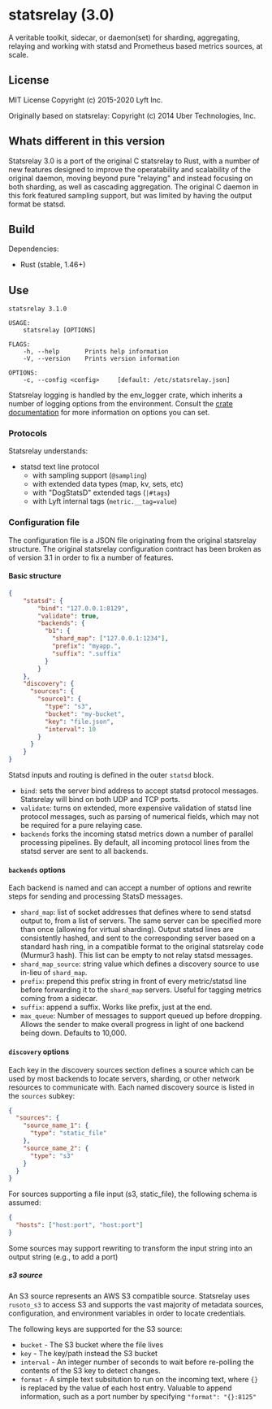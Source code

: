# statsrelay (3.0)
A veritable toolkit, sidecar, or daemon(set) for sharding, aggregating, relaying
and working with statsd and Prometheus based metrics sources, at scale.

## License
MIT License
Copyright (c) 2015-2020 Lyft Inc.

Originally based on statsrelay:
Copyright (c) 2014 Uber Technologies, Inc.

## Whats different in this version

Statsrelay 3.0 is a port of the original C statsrelay to Rust, with a number of
new features designed to improve the operatability and scalability of the
original daemon, moving beyond pure "relaying" and instead focusing on both
sharding, as well as cascading aggregation. The original C daemon in this fork
featured sampling support, but was limited by having the output format be
statsd.

## Build

Dependencies:
- Rust (stable, 1.46+)

## Use

```
statsrelay 3.1.0

USAGE:
    statsrelay [OPTIONS]

FLAGS:
    -h, --help       Prints help information
    -V, --version    Prints version information

OPTIONS:
    -c, --config <config>     [default: /etc/statsrelay.json]
```

Statsrelay logging is handled by the env_logger crate, which inherits a number of
logging options from the environment. Consult the [crate
documentation](https://docs.rs/env_logger/0.8.1/env_logger/#enabling-logging)
for more information on options you can set.

### Protocols

Statsrelay understands:

- statsd text line protocol
  - with sampling support (`@sampling`)
  - with extended data types (map, kv, sets, etc)
  - with "DogStatsD" extended tags (`|#tags`)
  - with Lyft internal tags (`metric.__tag=value`)

### Configuration file

The configuration file is a JSON file originating from the original statsrelay
structure. The original statsrelay configuration contract has been broken as of
version 3.1 in order to fix a number of features.

#### Basic structure

```json
{
    "statsd": {
        "bind": "127.0.0.1:8129",
        "validate": true,
        "backends": {
          "b1": {
            "shard_map": ["127.0.0.1:1234"],
            "prefix": "myapp.",
            "suffix": ".suffix"
          }
        }
    },
    "discovery": {
      "sources": {
        "source1": {
          "type": "s3",
          "bucket": "my-bucket",
          "key": "file.json",
          "interval": 10
        }
      }
    }
}
```

Statsd inputs and routing is defined in the outer `statsd` block.

- `bind`: sets the server bind address to accept statsd protocol messages.
  Statsrelay will bind on both UDP and TCP ports.
- `validate`: turns on extended, more expensive validation of statsd line
  protocol messages, such as parsing of numerical fields, which may not be
  required for a pure relaying case.
- `backends` forks the incoming statsd metrics down a number of parallel
  processing pipelines. By default, all incoming protocol lines from the statsd
  server are sent to all backends.

#### `backends` options

Each backend is named and can accept a number of options and rewrite steps for
sending and processing StatsD messages.

- `shard_map`: list of socket addresses that defines where to send statsd output
  to, from a list of servers. The same server can be specified more than once
  (allowing for virtual sharding). Output statsd lines are consistently hashed,
  and sent to the corresponding server based on a standard hash ring, in a
  compatible format to the original statsrelay code (Murmur3 hash). This list
  can be empty to not relay statsd messages.
- `shard_map_source`: string value which defines a discovery source to use
  in-lieu of `shard_map`.
- `prefix`: prepend this prefix string in front of every metric/statsd line before
  forwarding it to the `shard_map` servers. Useful for tagging metrics coming
  from a sidecar.
- `suffix`: append a suffix. Works like prefix, just at the end.
- `max_queue`: Number of messages to support queued up before dropping. Allows
  the sender to make overall progress in light of one backend being down.
  Defaults to 10,000.

#### `discovery` options

Each key in the discovery sources section defines a source which can be used by
most backends to locate servers, sharding, or other network resources to
communicate with. Each named discovery source is listed in the `sources` subkey:

```json
{
  "sources": {
    "source_name_1": {
      "type": "static_file"
    },
    "source_name_2": {
      "type": "s3"
    }
  }
}
```

For sources supporting a file input (s3, static_file), the following schema is
assumed:

```json
{
  "hosts": ["host:port", "host:port"]
}
```

Some sources may support rewriting to transform the input string into an output
string (e.g., to add a port)

##### s3 source

An S3 source represents an AWS S3 compatible source. Statsrelay uses `rusoto_s3`
to access S3 and supports the vast majority of metadata sources, configuration,
and environment variables in order to locate credentials.

The following keys are supported for the S3 source:

- `bucket` - The S3 bucket where the file lives
- `key` - The key/path instead the S3 bucket
- `interval` - An integer number of seconds to wait before re-polling the
  contents of the S3 key to detect changes.
- `format` - A simple text subsitution to run on the incoming text, where `{}` is
  replaced by the value of each host entry. Valuable to append information, such
  as a port number by specifying `"format": "{}:8125"`
